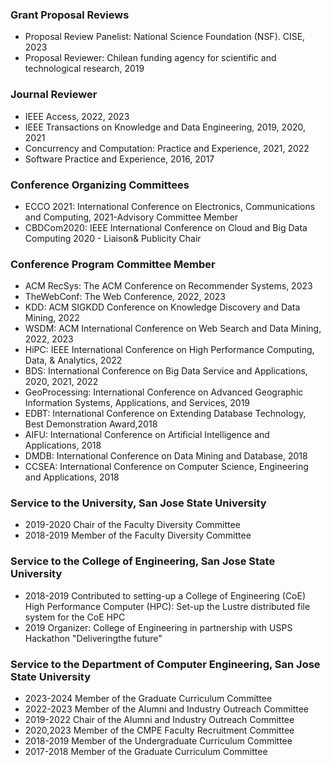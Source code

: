 ### Grant Proposal Reviews

- Proposal Review Panelist: National Science Foundation (NSF). CISE, 2023
- Proposal Reviewer: Chilean funding agency for scientific and technological research, 2019

### Journal Reviewer

- IEEE Access, 2022, 2023
- IEEE Transactions on Knowledge and Data Engineering, 2019, 2020, 2021
- Concurrency and Computation: Practice and Experience, 2021, 2022
- Software Practice and Experience, 2016, 2017

### Conference Organizing Committees

- ECCO 2021: International Conference on Electronics, Communications and Computing, 2021-Advisory Committee Member
- CBDCom2020: IEEE International Conference on Cloud and Big Data Computing 2020 - Liaison& Publicity Chair

### Conference Program Committee Member

- ACM RecSys: The ACM Conference on Recommender Systems, 2023
- TheWebConf: The Web Conference, 2022, 2023
- KDD: ACM SIGKDD Conference on Knowledge Discovery and Data Mining, 2022
- WSDM: ACM International Conference on Web Search and Data Mining, 2022, 2023
- HiPC: IEEE International Conference on High Performance Computing, Data, & Analytics, 2022
- BDS: International Conference on Big Data Service and Applications, 2020, 2021, 2022
- GeoProcessing: International Conference on Advanced Geographic Information Systems, Applications, and Services, 2019
- EDBT: International Conference on Extending Database Technology, Best Demonstration Award,2018
- AIFU: International Conference on Artificial Intelligence and Applications, 2018
- DMDB: International Conference on Data Mining and Database, 2018
- CCSEA: International Conference on Computer Science, Engineering and Applications, 2018

### Service to the University, San Jose State University

- 2019-2020 Chair of the Faculty Diversity Committee
- 2018-2019 Member of the Faculty Diversity Committee

### Service to the College of Engineering, San Jose State University

- 2018-2019 Contributed to setting-up a College of Engineering (CoE) High Performance Computer (HPC): Set-up the Lustre distributed file system for the CoE HPC
- 2019 Organizer: College of Engineering in partnership with USPS Hackathon "Deliveringthe future"

### Service to the Department of Computer Engineering, San Jose State University

- 2023-2024 Member of the Graduate Curriculum Committee
- 2022-2023 Member of the Alumni and Industry Outreach Committee
- 2019-2022 Chair of the Alumni and Industry Outreach Committee
- 2020,2023 Member of the CMPE Faculty Recruitment Committee
- 2018-2019 Member of the Undergraduate Curriculum Committee
- 2017-2018 Member of the Graduate Curriculum Committee





